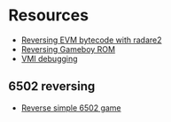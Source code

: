 <!-- TITLE: Misc reversing-->

# Resources
- [Reversing EVM bytecode with radare2](https://blog.positive.com/reversing-evm-bytecode-with-radare2-ab77247e5e53)
- [Reversing Gameboy ROM](https://www.megabeets.net/reverse-engineering-a-gameboy-rom-with-radare2/)
- [VMI debugging](https://twitter.com/mtarral/status/972187659882901507)

## 6502 reversing
- [Reverse simple 6502 game](https://retro.moe/2015/11/18/disassembling-6502-code-with-radare-part-i/)